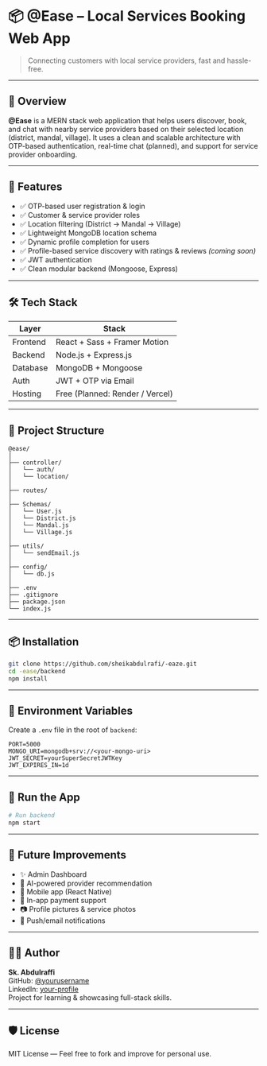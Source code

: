# 📦 @Ease – Local Services Booking Web App

> Connecting customers with local service providers, fast and hassle-free.

---

## 🚀 Overview

**@Ease** is a MERN stack web application that helps users discover, book, and chat with nearby service providers based on their selected location (district, mandal, village). It uses a clean and scalable architecture with OTP-based authentication, real-time chat (planned), and support for service provider onboarding.

---

## 🧩 Features

- ✅ OTP-based user registration & login  
- ✅ Customer & service provider roles  
- ✅ Location filtering (District → Mandal → Village)  
- ✅ Lightweight MongoDB location schema  
- ✅ Dynamic profile completion for users  
- ✅ Profile-based service discovery with ratings & reviews *(coming soon)*  
- ✅ JWT authentication  
- ✅ Clean modular backend (Mongoose, Express)

---

## 🛠 Tech Stack

| Layer        | Stack                      |
|--------------|----------------------------|
| Frontend     | React + Sass + Framer Motion |
| Backend      | Node.js + Express.js       |
| Database     | MongoDB + Mongoose         |
| Auth         | JWT + OTP via Email        |
| Hosting      | Free (Planned: Render / Vercel) |

---

## 📁 Project Structure

```
@ease/
│
├── controller/
│   └── auth/
│   └── location/
│
├── routes/
│
├── Schemas/
│   └── User.js
│   └── District.js
│   └── Mandal.js
│   └── Village.js
│
├── utils/
│   └── sendEmail.js
│
├── config/
│   └── db.js
│
├── .env
├── .gitignore
├── package.json
└── index.js
```

---

## 📦 Installation

```bash
git clone https://github.com/sheikabdulrafi/-eaze.git
cd -ease/backend
npm install
```

---

## 🔐 Environment Variables

Create a `.env` file in the root of `backend`:

```env
PORT=5000
MONGO_URI=mongodb+srv://<your-mongo-uri>
JWT_SECRET=yourSuperSecretJWTKey
JWT_EXPIRES_IN=1d
```

---

## 🧪 Run the App

```bash
# Run backend
npm start
```

---

## 📝 Future Improvements

- ✨ Admin Dashboard  
- 🧠 AI-powered provider recommendation  
- 📱 Mobile app (React Native)  
- 🧾 In-app payment support  
- 📷 Profile pictures & service photos  
- 🔔 Push/email notifications

---

## 👨‍💻 Author

**Sk. Abdulraffi**  
GitHub: [@yourusername](https://github.com/sheikabdulrafi)  
LinkedIn: [your-profile](https://linkedin.com/in/your-profile)  
Project for learning & showcasing full-stack skills.

---

## 🛡 License

MIT License — Feel free to fork and improve for personal use.